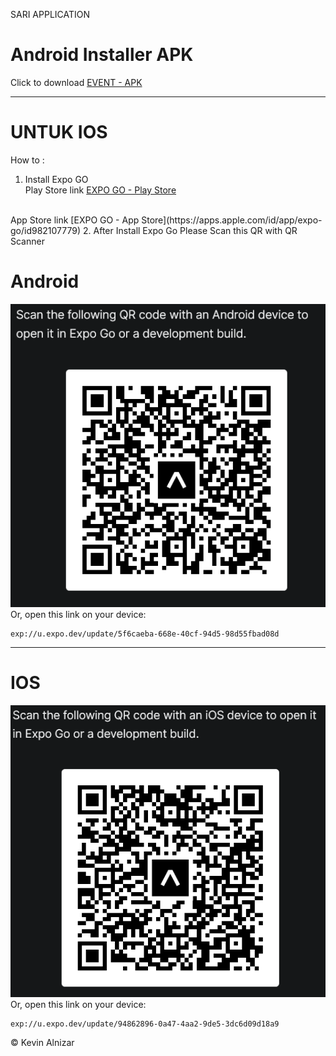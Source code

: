SARI APPLICATION

# Android Installer APK 
Click to download [EVENT - APK](https://github.com/kevinxcode/publish-app/raw/main/apk/ct-event_v7.apk)

-----

# UNTUK IOS
How to : 
1. Install Expo GO
<br>Play Store link [EXPO GO - Play Store](https://play.google.com/store/apps/details?id=host.exp.exponent&hl=en-ID)
<br>
App Store link [EXPO GO - App Store](https://apps.apple.com/id/app/expo-go/id982107779)
2. After Install Expo Go Please Scan this QR with QR Scanner 

# Android 
![alt text](images/ptct-event-android.png)
<br>
Or, open this link on your device:
```
exp://u.expo.dev/update/5f6caeba-668e-40cf-94d5-98d55fbad08d
```

---

# IOS
![alt text](images/ptct-event-ios.png)
<br>
Or, open this link on your device:
```
exp://u.expo.dev/update/94862896-0a47-4aa2-9de5-3dc6d09d18a9
```

&copy; Kevin Alnizar
